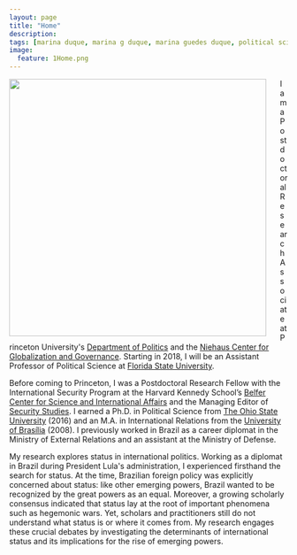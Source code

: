 ```yaml
---
layout: page
title: "Home"
description:
tags: [marina duque, marina g duque, marina guedes duque, political science, international relations, international relations theory, status, international status, hierarchy, international hierarchy, network analysis]
image:
  feature: 1Home.png
---
```




<img src="../images/DuqueHeadshot.JPG" style="width: 465px; margin-right: 25px; margin-left: 0px; margin-top: 0px; margin-bottom: 5px; border-radius: 0px" align="left"> I am a Postdoctoral Research Associate at Princeton University's <a href="http://www.princeton.edu/politics/" target="_blank">Department of Politics</a> and the <a href="http://ncgg-new.princeton.edu/" target="_blank">Niehaus Center for Globalization and Governance</a>. Starting in 2018, I will be an Assistant Professor of Political Science at <a href="http://coss.fsu.edu/polisci/home/" target="_blank">Florida State University</a>.

Before coming to Princeton, I was a Postdoctoral Research Fellow with the International Security Program at the Harvard Kennedy School’s <a href="http://belfercenter.ksg.harvard.edu/" target="_blank">Belfer Center for Science and International Affairs</a> and the Managing Editor of <a href="http://www.tandfonline.com/loi/fsst20#.VcJd8DBViko" target="_blank">Security Studies</a>. I earned a Ph.D. in Political Science from <a href="http://polisci.osu.edu/" target="_blank">The Ohio State University</a> (2016) and an M.A. in International Relations from the <a href="http://irel.unb.br/" target="_blank">University of Brasília</a> (2008). I previously worked in Brazil as a career diplomat in the Ministry of External Relations and an assistant at the Ministry of Defense.

My research explores status in international politics. Working as a diplomat in Brazil during President Lula's administration, I experienced firsthand the search for status. At the time, Brazilian foreign policy was explicitly concerned about status: like other emerging powers, Brazil wanted to be recognized by the great powers as an equal. Moreover, a growing scholarly consensus indicated that status lay at the root of important phenomena such as hegemonic wars. Yet, scholars and practitioners still do not understand what status is or where it comes from. My research engages these crucial debates by investigating the determinants of international status and its implications for the rise of emerging powers.
